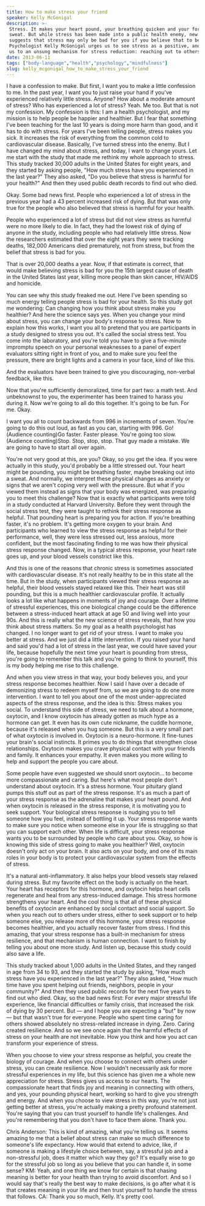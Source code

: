 ```yaml
---
title: How to make stress your friend
speaker: Kelly McGonigal
description: >-
 Stress. It makes your heart pound, your breathing quicken and your forehead
 sweat. But while stress has been made into a public health enemy, new research
 suggests that stress may only be bad for you if you believe that to be the case.
 Psychologist Kelly McGonigal urges us to see stress as a positive, and introduces
 us to an unsung mechanism for stress reduction: reaching out to others.
date: 2013-06-11
tags: ["body-language","health","psychology","mindfulness"]
slug: kelly_mcgonigal_how_to_make_stress_your_friend
---
```


I have a confession to make. But first, I want you to make a little confession to me. In
the past year, I want you to just raise your hand if you've experienced relatively little
stress. Anyone? How about a moderate amount of stress? Who has experienced a lot of stress?
Yeah. Me too. But that is not my confession. My confession is this: I am a health
psychologist, and my mission is to help people be happier and healthier. But I fear that
something I've been teaching for the last 10 years is doing more harm than good, and it
has to do with stress. For years I've been telling people, stress makes you sick. It
increases the risk of everything from the common cold to cardiovascular disease.
Basically, I've turned stress into the enemy. But I have changed my mind about stress, and
today, I want to change yours. Let me start with the study that made me rethink my whole
approach to stress. This study tracked 30,000 adults in the United States for eight years,
and they started by asking people, "How much stress have you experienced in the last
year?" They also asked, "Do you believe that stress is harmful for your health?" And then
they used public death records to find out who died.

Okay. Some bad news first. People who experienced a lot of stress in the previous year had
a 43 percent increased risk of dying. But that was only true for the people who also
believed that stress is harmful for your health.

People who experienced a lot of stress but did not view stress as harmful were no more
likely to die. In fact, they had the lowest risk of dying of anyone in the study,
including people who had relatively little stress. Now the researchers estimated that over
the eight years they were tracking deaths, 182,000 Americans died prematurely, not from
stress, but from the belief that stress is bad for you.

That is over 20,000 deaths a year. Now, if that estimate is correct, that would make
believing stress is bad for you the 15th largest cause of death in the United States last
year, killing more people than skin cancer, HIV/AIDS and homicide.

You can see why this study freaked me out. Here I've been spending so much energy telling
people stress is bad for your health. So this study got me wondering: Can changing how you
think about stress make you healthier? And here the science says yes. When you change your
mind about stress, you can change your body's response to stress. Now to explain how this
works, I want you all to pretend that you are participants in a study designed to stress
you out. It's called the social stress test. You come into the laboratory, and you're told
you have to give a five-minute impromptu speech on your personal weaknesses to a panel of
expert evaluators sitting right in front of you, and to make sure you feel the pressure,
there are bright lights and a camera in your face, kind of like this.

And the evaluators have been trained to give you discouraging, non-verbal feedback, like
this.

Now that you're sufficiently demoralized, time for part two: a math test. And unbeknownst
to you, the experimenter has been trained to harass you during it. Now we're going to all
do this together. It's going to be fun. For me. Okay.

I want you all to count backwards from 996 in increments of seven. You're going to do this
out loud, as fast as you can, starting with 996. Go!(Audience counting)Go faster. Faster
please. You're going too slow.(Audience counting)Stop. Stop, stop, stop. That guy made a
mistake. We are going to have to start all over again.

You're not very good at this, are you? Okay, so you get the idea. If you were actually in
this study, you'd probably be a little stressed out. Your heart might be pounding, you
might be breathing faster, maybe breaking out into a sweat. And normally, we interpret
these physical changes as anxiety or signs that we aren't coping very well with the
pressure. But what if you viewed them instead as signs that your body was energized, was
preparing you to meet this challenge? Now that is exactly what participants were told in a
study conducted at Harvard University. Before they went through the social stress test,
they were taught to rethink their stress response as helpful. That pounding heart is
preparing you for action. If you're breathing faster, it's no problem. It's getting more
oxygen to your brain. And participants who learned to view the stress response as helpful
for their performance, well, they were less stressed out, less anxious, more confident,
but the most fascinating finding to me was how their physical stress response changed. Now,
in a typical stress response, your heart rate goes up, and your blood vessels constrict
like this.

And this is one of the reasons that chronic stress is sometimes associated with
cardiovascular disease. It's not really healthy to be in this state all the time. But in
the study, when participants viewed their stress response as helpful, their blood vessels
stayed relaxed like this. Their heart was still pounding, but this is a much healthier
cardiovascular profile. It actually looks a lot like what happens in moments of joy and
courage. Over a lifetime of stressful experiences, this one biological change could be the
difference between a stress-induced heart attack at age 50 and living well into your 90s.
And this is really what the new science of stress reveals, that how you think about stress
matters. So my goal as a health psychologist has changed. I no longer want to get rid of
your stress. I want to make you better at stress. And we just did a little intervention.
If you raised your hand and said you'd had a lot of stress in the last year, we could have
saved your life, because hopefully the next time your heart is pounding from stress,
you're going to remember this talk and you're going to think to yourself, this is my body
helping me rise to this challenge.

And when you view stress in that way, your body believes you, and your stress response
becomes healthier. Now I said I have over a decade of demonizing stress to redeem myself
from, so we are going to do one more intervention. I want to tell you about one of the
most under-appreciated aspects of the stress response, and the idea is this: Stress makes
you social. To understand this side of stress, we need to talk about a hormone, oxytocin,
and I know oxytocin has already gotten as much hype as a hormone can get. It even has its
own cute nickname, the cuddle hormone, because it's released when you hug someone. But
this is a very small part of what oxytocin is involved in. Oxytocin is a neuro-hormone. It
fine-tunes your brain's social instincts. It primes you to do things that strengthen close
relationships. Oxytocin makes you crave physical contact with your friends and family. It
enhances your empathy. It even makes you more willing to help and support the people you
care about.

Some people have even suggested we should snort oxytocin... to become more compassionate
and caring. But here's what most people don't understand about oxytocin. It's a stress
hormone. Your pituitary gland pumps this stuff out as part of the stress response. It's as
much a part of your stress response as the adrenaline that makes your heart pound. And
when oxytocin is released in the stress response, it is motivating you to seek support.
Your biological stress response is nudging you to tell someone how you feel, instead of
bottling it up. Your stress response wants to make sure you notice when someone else in
your life is struggling so that you can support each other. When life is difficult, your
stress response wants you to be surrounded by people who care about you. Okay, so how is
knowing this side of stress going to make you healthier? Well, oxytocin doesn't only act
on your brain. It also acts on your body, and one of its main roles in your body is to
protect your cardiovascular system from the effects of stress.

It's a natural anti-inflammatory. It also helps your blood vessels stay relaxed during
stress. But my favorite effect on the body is actually on the heart. Your heart has
receptors for this hormone, and oxytocin helps heart cells regenerate and heal from any
stress-induced damage. This stress hormone strengthens your heart. And the cool thing is
that all of these physical benefits of oxytocin are enhanced by social contact and social
support. So when you reach out to others under stress, either to seek support or to help
someone else, you release more of this hormone, your stress response becomes healthier,
and you actually recover faster from stress. I find this amazing, that your stress
response has a built-in mechanism for stress resilience, and that mechanism is human
connection. I want to finish by telling you about one more study. And listen up, because
this study could also save a life.

This study tracked about 1,000 adults in the United States, and they ranged in age from 34
to 93, and they started the study by asking, "How much stress have you experienced in the
last year?" They also asked, "How much time have you spent helping out friends, neighbors,
people in your community?" And then they used public records for the next five years to
find out who died. Okay, so the bad news first: For every major stressful life experience,
like financial difficulties or family crisis, that increased the risk of dying by 30
percent. But — and I hope you are expecting a "but" by now — but that wasn't true for
everyone. People who spent time caring for others showed absolutely no stress-related
increase in dying. Zero. Caring created resilience. And so we see once again that the
harmful effects of stress on your health are not inevitable. How you think and how you act
can transform your experience of stress.

When you choose to view your stress response as helpful, you create the biology of
courage. And when you choose to connect with others under stress, you can create
resilience. Now I wouldn't necessarily ask for more stressful experiences in my life, but
this science has given me a whole new appreciation for stress. Stress gives us access to
our hearts. The compassionate heart that finds joy and meaning in connecting with others,
and yes, your pounding physical heart, working so hard to give you strength and energy.
And when you choose to view stress in this way, you're not just getting better at stress,
you're actually making a pretty profound statement. You're saying that you can trust
yourself to handle life's challenges. And you're remembering that you don't have to face
them alone. Thank you.

Chris Anderson: This is kind of amazing, what you're telling us. It seems amazing to me
that a belief about stress can make so much difference to someone's life expectancy. How
would that extend to advice, like, if someone is making a lifestyle choice between, say, a
stressful job and a non-stressful job, does it matter which way they go? It's equally wise
to go for the stressful job so long as you believe that you can handle it, in some
sense? KM: Yeah, and one thing we know for certain is that chasing meaning is better for
your health than trying to avoid discomfort. And so I would say that's really the best way
to make decisions, is go after what it is that creates meaning in your life and then trust
yourself to handle the stress that follows. CA: Thank you so much, Kelly. It's pretty
cool.

<!--
ad_duration=3.33
event="TEDGlobal 2013"
external_start_time=0
has_talk_citation=1
intro_duration=11.82
is_subtitle_required="False"
is_talk_featured="True"
language="en"
language_swap="False"
native_language="en"
number_of_related_talks=6
number_of_speakers=1
number_of_subtitled_videos=50
number_of_tags=4
number_of_talk_download_languages=50
number_of_talk_more_resources=2
number_of_talk_recommendations=0
number_of_talks_take_actions=0
post_ad_duration=0.83
published_timestamp="2013-09-04 14:59:43"
recording_date="2013-06-11"
speaker_description="Health psychologist"
speaker_is_published=1
speaker_name="Kelly McGonigal"
speaker_what_others_say="She is a leader driven by compassion and pragmatism."
talk_name="How to make stress your friend"
talks_tags=["body-language","health","psychology","mindfulness"]
talks_take_action=[]
url_audio="https://download.ted.com/talks/KellyMcGonigal_2013G.mp3?apikey=acme-roadrunner"
url_photo_speaker="https://pe.tedcdn.com/images/ted/3dd8fa354cbc5732968af336c61770041bb6d7fa_254x191.jpg"
url_photo_talk="https://s3.amazonaws.com/talkstar-photos/uploads/4ebfc94d-c426-4019-9060-20edc54dcec8/KellyMcGonigal_2013G-embed.jpg"
url_webpage="https://www.ted.com/talks/kelly_mcgonigal_how_to_make_stress_your_friend"
video_type_name="TED Stage Talk"
-->